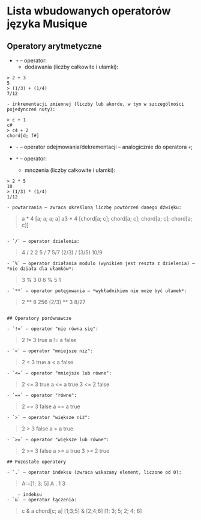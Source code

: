 # Lista wbudowanych operatorów języka Musique

## Operatory arytmetyczne

- `+` – operator:
	- dodawania (liczby całkowite i ułamki):
```
> 2 + 3
5
> (1/3) + (1/4)
7/12
```
	- inkrementacji zmiennej (liczby lub akordu, w tym w szczególności pojedynczeń nuty):
```
> c + 1
c#
> c4 + 2
chord[d; f#]
```

- `-` – operator odejmowania/dekrementacji – analogicznie do operatora `+`;

- `*` – operator:
	- mnożenia (liczby całkowite i ułamki):
```
> 2 * 5
10
> (1/3) * (1/4)
1/12
```
	- powtarzania – zwraca określoną liczbę powtórzeń danego dźwięku:
> a * 4
[a; a; a; a]
> a3 * 4
[chord[a; c]; chord[a; c]; chord[a; c]; chord[a; c]]
```

- `/` – operator dzielenia:
```
> 4 / 2
2
> 5 / 7
5/7
> (2/3) / (3/5)
10/9
```
- `%` – operator działania modulo (wynikiem jest reszta z dzielenia) – *nie działa dla ułamków*:
```
> 3 % 3
0
> 6 % 5
1
```
- `**` – operator potęgowania – *wykładnikiem nie może być ułamek*:
```
> 2 ** 8
256
> (2/3) ** 3
8/27
```

## Operatory porównawcze

- `!=` – operator "nie równa się":
```
> 2 != 3
true
> a != a
false
```
- `<` – operator "mniejsze niż":
```
> 2 < 3
true
> a < a
false
```
- `<=` – operator "mniejsze lub równe":
```
> 2 <= 3
true
> a <= a
true
> 3 <= 2
false
```
- `==` – operator "równe":
```
> 2 == 3
false
> a == a
true
```
- `>` – operator "większe niż":
```
> 2 > 3
false
> a > a
true
```
- `>=` – operator "większe lub równe":
```
> 2 >= 3
false
> a >= a
true
> 3 >= 2
true
```
## Pozostałe operatory

- `.` – operator indeksu (zwraca wskazany element, liczone od 0):
```
> A:=[1; 3; 5]
> A . 1
3
```
	- indeksu
- `&` – operator łączenia:
```
> c & a
chord[c; a]
> [1;3;5] & [2;4;6]
[1; 3; 5; 2; 4; 6]
```
